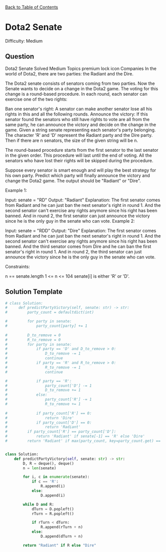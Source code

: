 [Back to Table of Contents](../../README.md)

# Dota2 Senate
Difficulty: Medium

## Question
Dota2 Senate
Solved
Medium
Topics
premium lock icon
Companies
In the world of Dota2, there are two parties: the Radiant and the Dire.

The Dota2 senate consists of senators coming from two parties. Now the Senate wants to decide on a change in the Dota2 game. The voting for this change is a round-based procedure. In each round, each senator can exercise one of the two rights:

Ban one senator's right: A senator can make another senator lose all his rights in this and all the following rounds.
Announce the victory: If this senator found the senators who still have rights to vote are all from the same party, he can announce the victory and decide on the change in the game.
Given a string senate representing each senator's party belonging. The character 'R' and 'D' represent the Radiant party and the Dire party. Then if there are n senators, the size of the given string will be n.

The round-based procedure starts from the first senator to the last senator in the given order. This procedure will last until the end of voting. All the senators who have lost their rights will be skipped during the procedure.

Suppose every senator is smart enough and will play the best strategy for his own party. Predict which party will finally announce the victory and change the Dota2 game. The output should be "Radiant" or "Dire".

 

Example 1:

Input: senate = "RD"
Output: "Radiant"
Explanation: 
The first senator comes from Radiant and he can just ban the next senator's right in round 1. 
And the second senator can't exercise any rights anymore since his right has been banned. 
And in round 2, the first senator can just announce the victory since he is the only guy in the senate who can vote.
Example 2:

Input: senate = "RDD"
Output: "Dire"
Explanation: 
The first senator comes from Radiant and he can just ban the next senator's right in round 1. 
And the second senator can't exercise any rights anymore since his right has been banned. 
And the third senator comes from Dire and he can ban the first senator's right in round 1. 
And in round 2, the third senator can just announce the victory since he is the only guy in the senate who can vote.
 

Constraints:

n == senate.length
1 <= n <= 104
senate[i] is either 'R' or 'D'.

## Solution Template
```python
# class Solution:
#     def predictPartyVictory(self, senate: str) -> str:
#         party_count = defaultdict(int)

#         for party in senate:
#             party_count[party] += 1
        
#         D_to_remove = 0
#         R_to_remove = 0
#         for party in senate:
#             if party == 'D' and D_to_remove > 0:
#                 D_to_remove -= 1
#                 continue
#             if party == 'R' and R_to_remove > 0:
#                 R_to_remove -= 1
#                 continue

#             if party == 'R':
#                 party_count['D'] -= 1
#                 D_to_remove += 1
#             else:
#                 party_count['R'] -= 1
#                 R_to_remove += 1
            
#             if party_count['R'] == 0:
#                 return 'Dire'
#             if party_count['D'] == 0:
#                 return 'Radiant'
#         if party_count['R'] == party_count['D']:
#             return 'Radiant' if senate[-1] == 'R' else 'Dire'
#         return 'Radiant' if max(party_count, key=party_count.get) == 'R' else 'Dire'


class Solution:
    def predictPartyVictory(self, senate: str) -> str:
        D, R = deque(), deque()
        n = len(senate)

        for i, c in enumerate(senate):
            if c == 'R':
                R.append(i)
            else:
                D.append(i)

        while D and R:
            dTurn = D.popleft()
            rTurn = R.popleft()

            if rTurn < dTurn:
                R.append(rTurn + n)
            else:
                D.append(dTurn + n)

        return "Radiant" if R else "Dire"
```
